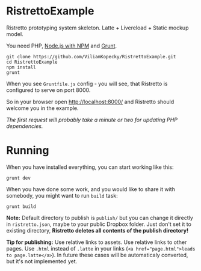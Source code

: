 RistrettoExample
================

Ristretto prototyping system skeleton. Latte + Livereload + Static mockup model.

You need PHP, [Node.js with NPM](http://nodejs.org) and [Grunt](http://gruntjs.com).

```shell
git clone https://github.com/ViliamKopecky/RistrettoExample.git
cd RistrettoExample
npm install
grunt
```

When you see `Gruntfile.js` config - you will see, that Ristretto is configured to serve on port 8000.

So in your browser open [http://localhost:8000/](http://localhost:8000/) and Ristretto should welcome you in the example.


*The first request will probably take a minute or two for updating PHP dependencies.*

Running
=======

When you have installed everything, you can start working like this:

```shell
grunt dev
```

When you have done some work, and you would like to share it with somebody, you might want to run `build` task:

```shell
grunt build
```

**Note:** Default directory to publish is `publish/` but you can change it directly in `ristretto.json`, maybe to your public Dropbox folder. Just don't set it to existing directory, **Ristretto deletes all contents of the publish directory!**

**Tip for publishing:** Use relative links to assets. Use relative links to other pages. Use `.html` instead of `.latte` in your links (`<a href="page.html">leads to page.latte</a>`). In future these cases will be automaticaly converted, but it's not implemented yet.
